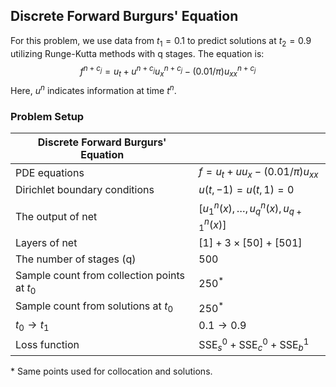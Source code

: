 ## Discrete Forward Burgurs' Equation

For this problem, we use data from $t_1 = 0.1$ to predict solutions at $t_2 = 0.9$ utilizing Runge-Kutta methods with q stages. The equation is:
$$f^{n+c_j} = u_t + u^{n+c_j}u_x^{n+c_j} - (0.01/\pi)u_{xx}^{n+c_j}$$
Here, $u^n$ indicates information at time $t^n$.

### Problem Setup

| Discrete Forward Burgurs' Equation | |
|------------------------------|---|
| PDE equations | $f = u_t + uu_x - (0.01 /\pi) u_{xx}$ |
| Dirichlet boundary conditions | $u(t,-1) = u(t, 1) = 0$ |
| The output of net | $[u^n_1(x),\dots, u^n_q(x), u^n_{q+1}(x)]$ |
| Layers of net | $[1] + 3 \times [50] +[501]$ |
| The number of stages (q) | $500$ |
| Sample count from collection points at $t_0$ | $250^*$ |
| Sample count from solutions at $t_0$ | $250^*$ |
| $t_0 \rightarrow t_1$ | $0.1 \rightarrow 0.9$ |
| Loss function | $\text{SSE}^{0}_s  + \text{SSE}^{0}_c + \text{SSE}^{1}_b$ |
\* Same points used for collocation and solutions.
